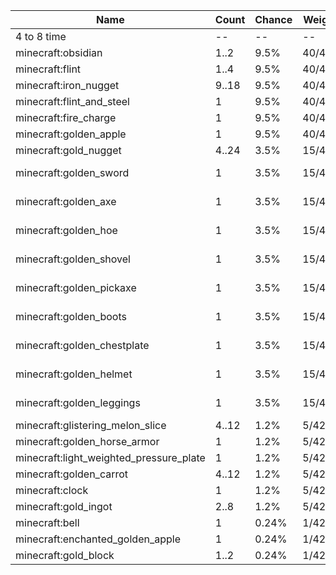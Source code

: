 | Name                                    | Count | Chance | Weight | Comment         |
| --------------------------------------- | ----- | ------ | ------ | --------------- |
| 4 to 8 time                             |    -- |     -- |     -- |                 |
| minecraft:obsidian                      |  1..2 |   9.5% | 40/423 |                 |
| minecraft:flint                         |  1..4 |   9.5% | 40/423 |                 |
| minecraft:iron_nugget                   | 9..18 |   9.5% | 40/423 |                 |
| minecraft:flint_and_steel               |     1 |   9.5% | 40/423 |                 |
| minecraft:fire_charge                   |     1 |   9.5% | 40/423 |                 |
| minecraft:golden_apple                  |     1 |   9.5% | 40/423 |                 |
| minecraft:gold_nugget                   | 4..24 |   3.5% | 15/423 |                 |
| minecraft:golden_sword                  |     1 |   3.5% | 15/423 | enchantments: * |
| minecraft:golden_axe                    |     1 |   3.5% | 15/423 | enchantments: * |
| minecraft:golden_hoe                    |     1 |   3.5% | 15/423 | enchantments: * |
| minecraft:golden_shovel                 |     1 |   3.5% | 15/423 | enchantments: * |
| minecraft:golden_pickaxe                |     1 |   3.5% | 15/423 | enchantments: * |
| minecraft:golden_boots                  |     1 |   3.5% | 15/423 | enchantments: * |
| minecraft:golden_chestplate             |     1 |   3.5% | 15/423 | enchantments: * |
| minecraft:golden_helmet                 |     1 |   3.5% | 15/423 | enchantments: * |
| minecraft:golden_leggings               |     1 |   3.5% | 15/423 | enchantments: * |
| minecraft:glistering_melon_slice        | 4..12 |   1.2% |  5/423 |                 |
| minecraft:golden_horse_armor            |     1 |   1.2% |  5/423 |                 |
| minecraft:light_weighted_pressure_plate |     1 |   1.2% |  5/423 |                 |
| minecraft:golden_carrot                 | 4..12 |   1.2% |  5/423 |                 |
| minecraft:clock                         |     1 |   1.2% |  5/423 |                 |
| minecraft:gold_ingot                    |  2..8 |   1.2% |  5/423 |                 |
| minecraft:bell                          |     1 |  0.24% |  1/423 |                 |
| minecraft:enchanted_golden_apple        |     1 |  0.24% |  1/423 |                 |
| minecraft:gold_block                    |  1..2 |  0.24% |  1/423 |                 |